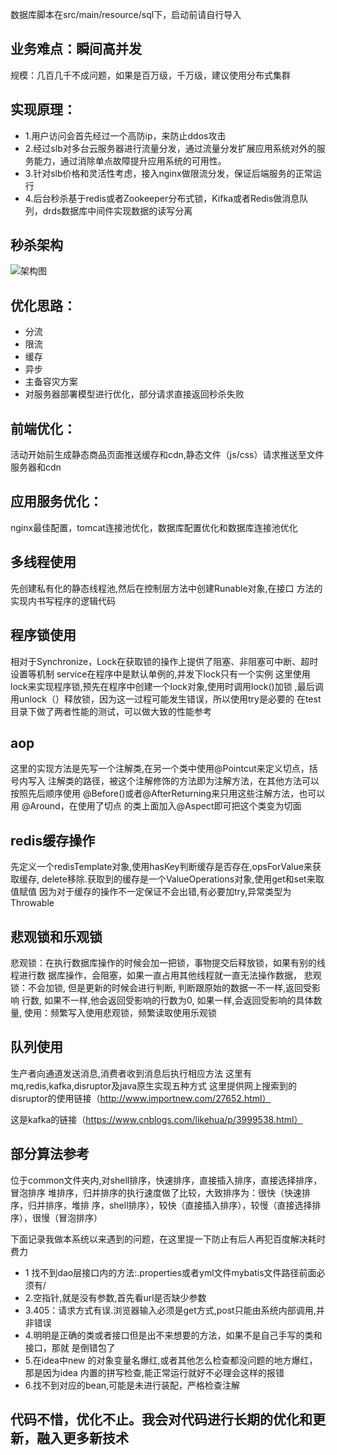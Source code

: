 数据库脚本在src/main/resource/sql下，启动前请自行导入
## 业务难点：瞬间高并发
规模：几百几千不成问题，如果是百万级，千万级，建议使用分布式集群
## 实现原理：
- 1.用户访问会首先经过一个高防ip，来防止ddos攻击
- 2.经过slb对多台云服务器进行流量分发，通过流量分发扩展应用系统对外的服务能力，通过消除单点故障提升应用系统的可用性。
- 3.针对slb价格和灵活性考虑，接入nginx做限流分发，保证后端服务的正常运行
- 4.后台秒杀基于redis或者Zookeeper分布式锁，Kifka或者Redis做消息队列，drds数据库中间件实现数据的读写分离
## 秒杀架构
![架构图](https://gitee.com/uploads/images/2018/0515/184617_c7e13059_87650.png "秒杀架构.png")

## 优化思路：
- 分流
- 限流
- 缓存
- 异步
- 主备容灾方案
- 对服务器部署模型进行优化，部分请求直接返回秒杀失败
## 前端优化：
活动开始前生成静态商品页面推送缓存和cdn,静态文件（js/css）请求推送至文件服务器和cdn
## 应用服务优化：
nginx最佳配置，tomcat连接池优化，数据库配置优化和数据库连接池优化

## 多线程使用
先创建私有化的静态线程池,然后在控制层方法中创建Runable对象,在接口
方法的实现内书写程序的逻辑代码

## 程序锁使用
相对于Synchronize，Lock在获取锁的操作上提供了阻塞、非阻塞可中断、超时设置等机制
service在程序中是默认单例的,并发下lock只有一个实例
这里使用lock来实现程序锁,预先在程序中创建一个lock对象,使用时调用lock()加锁
,最后调用unlock（）释放锁，因为这一过程可能发生错误，所以使用try是必要的
在test目录下做了两者性能的测试，可以做大致的性能参考

## aop
这里的实现方法是先写一个注解类,在另一个类中使用@Pointcut来定义切点，括号内写入
注解类的路径，被这个注解修饰的方法即为注解方法，在其他方法可以按照先后顺序使用
@Before()或者@AfterReturning来只用这些注解方法，也可以用 @Around，在使用了切点
的类上面加入@Aspect即可把这个类变为切面

## redis缓存操作
先定义一个redisTemplate对象,使用hasKey判断缓存是否存在,opsForValue来获取缓存,
delete移除.获取到的缓存是一个ValueOperations对象,使用get和set来取值赋值
因为对于缓存的操作不一定保证不会出错,有必要加try,异常类型为Throwable

## 悲观锁和乐观锁
悲观锁：在执行数据库操作的时候会加一把锁，事物提交后释放锁，如果有别的线程进行数
据库操作，会阻塞，如果一直占用其他线程就一直无法操作数据，
悲观锁：不会加锁, 但是更新的时候会进行判断, 判断跟原始的数据一不一样,返回受影响
行数, 如果不一样,他会返回受影响的行数为0, 如果一样,会返回受影响的具体数量,
使用：频繁写入使用悲观锁，频繁读取使用乐观锁

## 队列使用
生产者向通道发送消息,消费者收到消息后执行相应方法
这里有mq,redis,kafka,disruptor及java原生实现五种方式
这里提供网上搜索到的disruptor的使用链接（http://www.importnew.com/27652.html）

这是kafka的链接（https://www.cnblogs.com/likehua/p/3999538.html）

## 部分算法参考
位于common文件夹内,对shell排序，快速排序，直接插入排序，直接选择排序，冒泡排序
堆排序，归并排序的执行速度做了比较，大致排序为：很快（快速排序，归并排序，堆排
序，shell排序），较快（直接插入排序），较慢（直接选择排序），很慢（冒泡排序）

下面记录我做本系统以来遇到的问题，在这里提一下防止有后人再犯百度解决耗时费力
- 1 找不到dao层接口内的方法:.properties或者yml文件mybatis文件路径前面必须有/
- 2.空指针,就是没有参数,首先看url是否缺少参数
- 3.405：请求方式有误.浏览器输入必须是get方式,post只能由系统内部调用,并非错误
- 4.明明是正确的类或者接口但是出不来想要的方法，如果不是自己手写的类和接口，那就
是倒错包了
- 5.在idea中new 的对象变量名爆红,或者其他怎么检查都没问题的地方爆红，那是因为idea
内置的拼写检查,能正常运行就好不必理会这样的报错
- 6.找不到对应的bean,可能是未进行装配，严格检查注解

## 代码不惜，优化不止。我会对代码进行长期的优化和更新，融入更多新技术
    